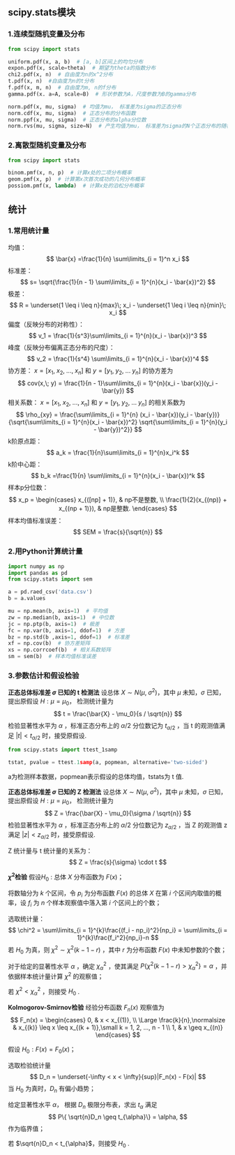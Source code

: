 ## scipy.stats模块
### 1.连续型随机变量及分布
```python
from scipy import stats

uniform.pdf(x, a, b)  # [a, b]区间上的均匀分布
expon.pdf(x, scale=theta)  # 期望为theta的指数分布
chi2.pdf(x, n)  # 自由度为n的x^2分布
t.pdf(x, n)  #自由度为n的t分布
f.pdf(x, m, n)  # 自由度为m, n的f分布
gamma.pdf(x. a=A, scale=B)  # 形状参数为A，尺度参数为B的gamma分布

norm.pdf(x, mu, sigma)  # 均值为mu， 标准差为sigma的正态分布
norm.cdf(x, mu, sigma)  # 正态分布的分布函数
norm.ppf(x, mu, sigma)  # 正态分布的alpha分位数
norm.rvs(mu, sigma, size=N)  # 产生均值为mu， 标准差为sigma的N个正态分布的随机数
```

### 2.离散型随机变量及分布
```python
from scipy import stats

binom.pmf(x, n, p)  # 计算x处的二项分布概率
geom.pmf(x, p)  # 计算第x次首次成功的几何分布概率
possiom.pmf(x, lambda)  # 计算x处的泊松分布概率
```

## 统计
### 1.常用统计量
均值：
$$
\bar{x} =\frac{1}{n} \sum\limits_{i = 1}^n x_i
$$
标准差：
$$
s= \sqrt{\frac{1}{n - 1} \sum\limits_{i = 1}^{n}(x_i - \bar{x})^2}
$$
极差：
$$
R = \underset{1 \leq i \leq n}{max}\; x_i - \underset{1 \leq i \leq n}{min}\; x_i
$$
偏度（反映分布的对称性）：
$$
v_1 = \frac{1}{s^3}\sum\limits_{i = 1}^{n}(x_i - \bar{x})^3
$$
峰度（反映分布偏离正态分布的尺度）：
$$
v_2 = \frac{1}{s^4} \sum\limits_{i = 1}^{n}(x_i - \bar{x})^4
$$
协方差：
$x = [x_1,\; x_2,\; ...,\; x_n]$ 和 $y = [y_1,\; y_2,\; ...\; y_n]$ 的协方差为
$$
cov(x,\; y) = \frac{1}{n - 1}\sum\limits_{i = 1}^{n}(x_i - \bar{x})(y_i - \bar{y})
$$
相关系数：
$x = [x_1,\; x_2,\; ...,\; x_n]$ 和 $y = [y_1,\; y_2,\; ...\; y_n]$ 的相关系数为
$$
\rho_{xy} = \frac{\sum\limits_{i = 1}^{n} (x_i - \bar{x})(y_i - \bar{y})}{\sqrt{\sum\limits_{i = 1}^{n}(x_i - \bar{x})^2} \sqrt{\sum\limits_{i = 1}^{n}(y_i - \bar{y})^2}}
$$
k阶原点距：
$$
a_k = \frac{1}{n}\sum\limits_{i = 1}^{n}x_i^k
$$
k阶中心距：
$$
b_k =\frac{1}{n} \sum\limits_{i = 1}^{n}(x_i - \bar{x})^k
$$
样本p分位数：
$$
x_p = 
\begin{cases}
x_{([np] + 1)}, & np不是整数, \\
\frac{1}{2}(x_{(np)} + x_{(np + 1)}), & np是整数. 
\end{cases}
$$
样本均值标准误差：
$$
SEM = \frac{s}{\sqrt{n}}
$$

### 2.用Python计算统计量
```python
import numpy as np
import pandas as pd
from scipy.stats import sem

a = pd.raed_csv('data.csv')
b = a.values

mu = np.mean(b, axis=1)  # 平均值
zw = np.median(b, axis=1)  # 中位数
jc = np.ptp(b, axis=1)  # 极差
fc = np.var(b, axis=1, ddof=1)  # 方差
bz = np.std(b ,axis=1, ddof=1)  # 标准差
xf = np.cov(b)  # 协方差矩阵
xs = np.corrcoef(b)  # 相关系数矩阵
sm = sem(b)  # 样本均值标准误差
```

### 3.参数估计和假设检验
**正态总体标准差 $\sigma$ 已知的 t 检测法**
设总体 $X \sim N(\mu,\; \sigma^2)$，其中 $\mu$ 未知，$\sigma$ 已知，
提出原假设 $H:\mu = \mu_0$，
检测统计量为
$$
t = \frac{\bar{X} - \mu_0}{s / \sqrt{n}}
$$
检验显著性水平为 $\alpha$ ，标准正态分布上的 $\alpha / 2$ 分位数记为 $t_{\alpha / 2}$ ，当 t 的观测值满足 $|t| < t_{\alpha / 2}$ 时，接受原假设.

```python
from scipy.stats import ttest_1samp

tstat, pvalue = ttest.1samp(a, popmean, alternative='two-sided')
```
a为检测样本数据，popmean表示假设的总体均值，tstats为 t 值.

**正态总体标准差 $\sigma$ 已知的 Z 检测法**
设总体 $X \sim N(\mu,\; \sigma^2)$，其中 $\mu$ 未知，$\sigma$ 已知，
提出原假设 $H:\mu = \mu_0$，
检测统计量为
$$
Z = \frac{\bar{X} - \mu_0}{\sigma / \sqrt{n}}
$$
检验显著性水平为 $\alpha$ ，标准正态分布上的 $\alpha / 2$ 分位数记为 $z_{\alpha / 2}$ ，当 Z 的观测值 z 满足 $|z| < z_{\alpha / 2}$ 时，接受原假设.

Z 统计量与 t  统计量的关系为：
$$
Z = \frac{s}{\sigma} \cdot t
$$

**$\chi^2$检验**
假设$H_0$ : 总体 $X$ 分布函数为 $F(x)$；

将数轴分为 $k$ 个区间，令 $p_i$ 为分布函数 $F(x)$ 的总体 $X$ 在第 $i$ 个区间内取值的概率，设 $f_i$ 为 $n$ 个样本观察值中落入第 $i$ 个区间上的个数；

选取统计量：
$$
\chi^2 = \sum\limits_{i = 1}^{k}\frac{(f_i - np_i)^2}{np_i} = \sum\limits_{i = 1}^{k}\frac{f_i^2}{np_i}-n
$$
若 $H_0$ 为真，则 $\chi^2 \sim \chi^2(k - 1- r)$ ，其中 $r$ 为分布函数 $F(x)$ 中未知参数的个数；

对于给定的显著性水平 $\alpha$ ，确定 $\chi_{\alpha}^2$ ，使其满足 $P\{\chi^2(k - 1 - r) > \chi_{\alpha}^2 \} = \alpha$ ，并依据样本统计量计算 $\chi^2$ 的观察值；

若 $\chi^2 < \chi_{\alpha}^2$ ，则接受 $H_0$ .


**Kolmogorov-Smirnov检验**
经验分布函数 $F_n(x)$ 观察值为
$$
F_n(x) =
\begin{cases}
0, & x < x_{(1)}, \\
\Large \frac{k}{n},\normalsize & x_{(k)} \leq x \leq x_{(k + 1)},\small k = 1, 2, ..., n - 1 \\
1, & x \geq x_{(n)}
\end{cases}
$$

假设 $H_0: F(x) = F_0(x)$；

选取检验统计量
$$
D_n = \underset{-\infty < x < \infty}{sup}|F_n(x) - F(x)|
$$
当 $H_0$ 为真时，$D_n$ 有偏小趋势；

给定显著性水平 $\alpha$， 根据 $D_n$ 极限分布表，求出 $t_{\alpha}$ 满足
$$
P\{ \sqrt{n}D_n \geq t_{\alpha}\} = \alpha,
$$
作为临界值；

若 $\sqrt{n}D_n < t_{\alpha}$，则接受 $H_0$ .